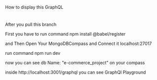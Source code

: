 How to display this GraphQL

#

After you pull this branch

First you have to run command npm install @babel/register

and Then Open Your MongoDBCompass and Connect it localhost:27017

run command npm run dev

now you can see db Name: "e-commerce_project"
on your compass

inside http://localhost:3001/graphql you can see GraphQl Playground
